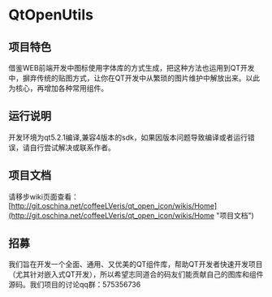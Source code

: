 # QtOpenUtils #

## 项目特色 ##
借鉴WEB前端开发中图标使用字体库的方式生成，把这种方法也运用到QT开发中，摒弃传统的贴图方式，让你在QT开发中从繁琐的图片维护中解放出来。以此为核心，再增加各种常用组件。

## 运行说明 ##
开发环境为qt5.2.1编译,兼容4版本的sdk，如果因版本问题导致编译或者运行错误，请自行尝试解决或联系作者。

## 项目文档 ##
请移步wiki页面查看：
[http://git.oschina.net/coffeeLVeris/qt_open_icon/wikis/Home](http://git.oschina.net/coffeeLVeris/qt_open_icon/wikis/Home "项目文档")

## 招募 ##
我们旨在开发一个全面、通用、又优美的QT组件库，帮助QT开发者快速开发项目（尤其针对嵌入式QT开发），所以希望志同道合的码友们能贡献自己的图库和组件源码。我们项目的讨论qq群：575356736